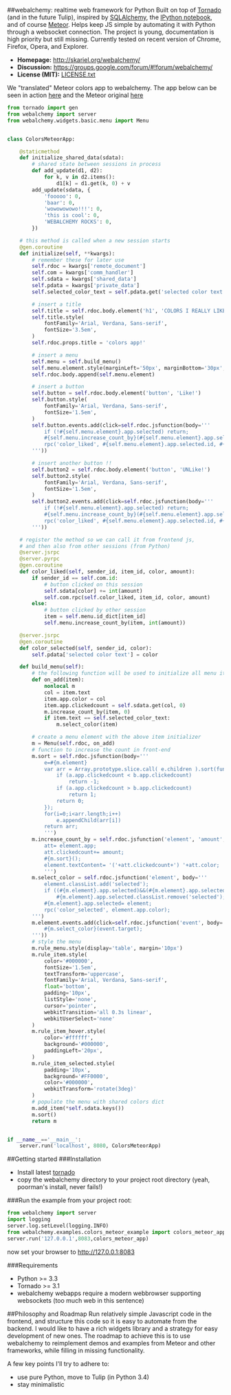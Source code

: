##webalchemy: realtime web framework for Python
Built on top of [Tornado](http://www.tornadoweb.org/en/stable/) (and in the future Tulip), inspired by [SQLAlchemy](http://www.sqlalchemy.org/), the [IPython notebook](http://ipython.org/), and of course [Meteor](http://www.meteor.com/). Helps keep JS simple by automating it with Python through a websocket connection. The project is young, documentation is high priority but still missing. Currently tested on recent version of Chrome, Firefox, Opera, and Explorer.

- **Homepage:** <http://skariel.org/webalchemy/>
- **Discussion:** <https://groups.google.com/forum/#!forum/webalchemy/>
- **License (MIT):** [LICENSE.txt](LICENSE.txt)

We "translated" Meteor colors app to webalchemy. The app below can be seen in action [here](https://vimeo.com/74150054) and the Meteor original [here](http://www.meteor.com/screencast)

```python
from tornado import gen
from webalchemy import server
from webalchemy.widgets.basic.menu import Menu


class ColorsMeteorApp:

    @staticmethod
    def initialize_shared_data(sdata):
        # shared state between sessions in process
        def add_update(d1, d2):
            for k, v in d2.items():
                d1[k] = d1.get(k, 0) + v
        add_update(sdata, {
            'fooooo': 0,
            'baar': 0,
            'wowowowowo!!!': 0,
            'this is cool': 0,
            'WEBALCHEMY ROCKS': 0,
        })

    # this method is called when a new session starts
    @gen.coroutine
    def initialize(self, **kwargs):
        # remember these for later use
        self.rdoc = kwargs['remote_document']
        self.com = kwargs['comm_handler']
        self.sdata = kwargs['shared_data']
        self.pdata = kwargs['private_data']
        self.selected_color_text = self.pdata.get('selected color text', None)

        # insert a title
        self.title = self.rdoc.body.element('h1', 'COLORS I REALLY LIKE :)')
        self.title.style(
            fontFamily='Arial, Verdana, Sans-serif',
            fontSize='3.5em',
        )
        self.rdoc.props.title = 'colors app!'

        # insert a menu
        self.menu = self.build_menu()
        self.menu.element.style(marginLeft='50px', marginBottom='30px', width='400px', borderWidth='2px')
        self.rdoc.body.append(self.menu.element)

        # insert a button
        self.button = self.rdoc.body.element('button', 'Like!')
        self.button.style(
            fontFamily='Arial, Verdana, Sans-serif',
            fontSize='1.5em',
        )
        self.button.events.add(click=self.rdoc.jsfunction(body='''
            if (!#{self.menu.element}.app.selected) return;
            #{self.menu.increase_count_by}(#{self.menu.element}.app.selected,1);
            rpc('color_liked', #{self.menu.element}.app.selected.id, #{self.menu.element}.app.selected.app.color, 1);
        '''))

        # insert another button !!
        self.button2 = self.rdoc.body.element('button', 'UNLike!')
        self.button2.style(
            fontFamily='Arial, Verdana, Sans-serif',
            fontSize='1.5em',
        )
        self.button2.events.add(click=self.rdoc.jsfunction(body='''
            if (!#{self.menu.element}.app.selected) return;
            #{self.menu.increase_count_by}(#{self.menu.element}.app.selected,-1);
            rpc('color_liked', #{self.menu.element}.app.selected.id, #{self.menu.element}.app.selected.app.color, -1);
        '''))

    # register the method so we can call it from frontend js,
    # and then also from other sessions (from Python)
    @server.jsrpc
    @server.pyrpc
    @gen.coroutine
    def color_liked(self, sender_id, item_id, color, amount):
        if sender_id == self.com.id:
            # button clicked on this session
            self.sdata[color] += int(amount)
            self.com.rpc(self.color_liked, item_id, color, amount)
        else:
            # button clicked by other session
            item = self.menu.id_dict[item_id]
            self.menu.increase_count_by(item, int(amount))

    @server.jsrpc
    @gen.coroutine
    def color_selected(self, sender_id, color):
        self.pdata['selected color text'] = color

    def build_menu(self):
        # the following function will be used to initialize all menu items
        def on_add(item):
            nonlocal m
            col = item.text
            item.app.color = col
            item.app.clickedcount = self.sdata.get(col, 0)
            m.increase_count_by(item, 0)
            if item.text == self.selected_color_text:
                m.select_color(item)

        # create a menu element with the above item initializer
        m = Menu(self.rdoc, on_add)
        # function to increase the count in front-end
        m.sort = self.rdoc.jsfunction(body='''
            e=#{m.element}
            var arr = Array.prototype.slice.call( e.children ).sort(function (a,b) {
                if (a.app.clickedcount < b.app.clickedcount)
                    return -1;
                if (a.app.clickedcount > b.app.clickedcount)
                    return 1;
                return 0;                
            });
            for(i=0;i<arr.length;i++)
                e.appendChild(arr[i])
            return arr;
            ''')
        m.increase_count_by = self.rdoc.jsfunction('element', 'amount', body='''
            att= element.app;
            att.clickedcount+= amount;
            #{m.sort}();
            element.textContent= '('+att.clickedcount+') '+att.color;
            ''')
        m.select_color = self.rdoc.jsfunction('element', body='''
            element.classList.add('selected');
            if ((#{m.element}.app.selected)&&(#{m.element}.app.selected!=element))
                #{m.element}.app.selected.classList.remove('selected');
            #{m.element}.app.selected= element;
            rpc('color_selected', element.app.color);
        ''')
        m.element.events.add(click=self.rdoc.jsfunction('event', body='''
            #{m.select_color}(event.target);
        '''))
        # style the menu
        m.rule_menu.style(display='table', margin='10px')
        m.rule_item.style(
            color='#000000',
            fontSize='1.5em',
            textTransform='uppercase',
            fontFamily='Arial, Verdana, Sans-serif',
            float='bottom',
            padding='10px',
            listStyle='none',
            cursor='pointer',
            webkitTransition='all 0.3s linear',
            webkitUserSelect='none'
        )
        m.rule_item_hover.style(
            color='#ffffff',
            background='#000000',
            paddingLeft='20px',
        )
        m.rule_item_selected.style(
            padding='10px',
            background='#FF0000',
            color='#000000',
            webkitTransform='rotate(3deg)'
        )
        # populate the menu with shared colors dict
        m.add_item(*self.sdata.keys())
        m.sort()
        return m


if __name__=='__main__':
    server.run('localhost', 8080, ColorsMeteorApp)
```

##Getting started
###Installation
* Install latest [tornado](http://www.tornadoweb.org/en/stable/#installation)
* copy the webalchemy directory to your project root directory (yeah, poorman's install, never fails!)

###Run the example
from your project root:

```python
from webalchemy import server
import logging
server.log.setLevel(logging.INFO)
from webalchemy.examples.colors_meteor_example import colors_meteor_app
server.run('127.0.0.1',8083,colors_meteor_app) 
```

now set your browser to http://127.0.0.1:8083

###Requirements
* Python >= 3.3
* Tornado >= 3.1
* webalchemy webapps require a modern webbrowser supporting websockets (too much web in this sentence)

##Philosophy and Roadmap
Run relatively simple Javascript code in the frontend, and structure this code so it is easy to automate from the backend. I would like to have a rich widgets library and a strategy for easy development of new ones. The roadmap to achieve this is to use webalchemy to reimplement demos and examples from Meteor and other frameworks, while filling in missing functionality.

A few key points I'll try to adhere to:
* use pure Python, move to Tulip (in Python 3.4)
* stay minimalistic



